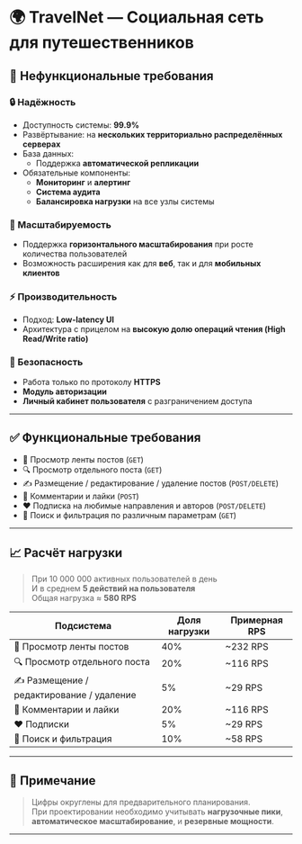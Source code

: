 # 🌍 TravelNet — Социальная сеть для путешественников

## 📌 Нефункциональные требования

### 🔒 Надёжность
- Доступность системы: **99.9%**
- Развёртывание: на **нескольких территориально распределённых серверах**
- База данных:
  - Поддержка **автоматической репликации**
- Обязательные компоненты:
  - **Мониторинг** и **алертинг**
  - **Система аудита**
  - **Балансировка нагрузки** на все узлы системы

### 🚀 Масштабируемость
- Поддержка **горизонтального масштабирования** при росте количества пользователей
- Возможность расширения как для **веб**, так и для **мобильных клиентов**

### ⚡ Производительность
- Подход: **Low-latency UI**
- Архитектура с прицелом на **высокую долю операций чтения (High Read/Write ratio)**

### 🔐 Безопасность
- Работа только по протоколу **HTTPS**
- **Модуль авторизации**
- **Личный кабинет пользователя** с разграничением доступа

---

## ✅ Функциональные требования

- 📱 Просмотр ленты постов (`GET`)
- 🔍 Просмотр отдельного поста (`GET`)
- ✍️ Размещение / редактирование / удаление постов (`POST/DELETE`)
- 💬 Комментарии и лайки (`POST`)
- ❤️ Подписка на любимые направления и авторов (`POST/DELETE`)
- 🔎 Поиск и фильтрация по различным параметрам (`GET`)

---

## 📈 Расчёт нагрузки

> При 10 000 000 активных пользователей в день  
> И в среднем **5 действий на пользователя**  
> Общая нагрузка ≈ **580 RPS**

| Подсистема                                 | Доля нагрузки | Примерная RPS |
|--------------------------------------------|---------------|----------------|
| 📱 Просмотр ленты постов                   | 40%           | ~232 RPS       |
| 🔍 Просмотр отдельного поста               | 20%           | ~116 RPS       |
| ✍️ Размещение / редактирование / удаление  | 5%            | ~29 RPS        |
| 💬 Комментарии и лайки                     | 20%           | ~116 RPS       |
| ❤️ Подписки                                | 5%            | ~29 RPS        |
| 🔎 Поиск и фильтрация                      | 10%           | ~58 RPS        |

---

## 🧠 Примечание

> Цифры округлены для предварительного планирования.  
> При проектировании необходимо учитывать **нагрузочные пики**, **автоматическое масштабирование**, и **резервные мощности**.

---
